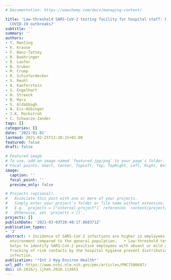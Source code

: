 ```yaml
---
# Documentation: https://wowchemy.com/docs/managing-content/

title: 'Low-threshold SARS-CoV-2 testing facility for hospital staff: Prevention of
  COVID-19 outbreaks?'
subtitle: ''
summary: ''
authors:
- T. Menting
- K. Krause
- F. Benz-Tettey
- R. Boehringer
- D. Laufer
- B. Gruber
- M. Crump
- R. Schieferdecker
- S. Reuhl
- A. Kaeferstein
- S. Engelhart
- H. Streeck
- B. Marx
- S. Aldabbagh
- A. Eis-Hübinger
- J.K. Rockstroh
- C. Schwarze-Zander
tags: []
categories: []
date: '2021-01-01'
lastmod: 2021-02-25T13:28:15+01:00
featured: false
draft: false

# Featured image
# To use, add an image named `featured.jpg/png` to your page's folder.
# Focal points: Smart, Center, TopLeft, Top, TopRight, Left, Right, BottomLeft, Bottom, BottomRight.
image:
  caption: ''
  focal_point: ''
  preview_only: false

# Projects (optional).
#   Associate this post with one or more of your projects.
#   Simply enter your project's folder or file name without extension.
#   E.g. `projects = ["internal-project"]` references `content/project/deep-learning/index.md`.
#   Otherwise, set `projects = []`.
projects: []
publishDate: '2021-03-03T20:40:17.868371Z'
publication_types:
- '2'
abstract: • Incidence of SARS-CoV-2 infections are higher in employees of a hospital
  environment compared to the general population.   • Low-threshold testing facility
  helps to identify SARS-CoV-2 positive employees with absent or mild clinical symptoms.   •
  Tracking of risk contacts by the hospital hygiene prevent distribution of SARS-CoV-2
  infection.
publication: '*Int J Hyg Environ Health*'
url_pdf: https://www.ncbi.nlm.nih.gov/pmc/articles/PMC7580697/
doi: 10.1016/j.ijheh.2020.113653
---
```

